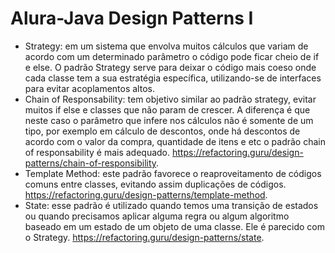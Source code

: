 # Alura-Java Design Patterns I
- Strategy: em um sistema que envolva muitos cálculos que variam de acordo com um determinado parâmetro o código pode ficar cheio de if e else. O padrão Strategy serve para deixar o código mais coeso onde cada classe tem a sua estratégia específica, utilizando-se de interfaces para evitar acoplamentos altos.
- Chain of Responsability: tem objetivo similar ao padrão strategy, evitar muitos if else e classes que não param de crescer. A diferença é que neste caso o parâmetro que infere nos cálculos não é somente de um tipo, por exemplo em cálculo de descontos, onde há descontos de acordo com o valor da compra, quantidade de itens e etc o padrão chain of responsability é mais adequado. https://refactoring.guru/design-patterns/chain-of-responsibility.
- Template Method: este padrão favorece o reaproveitamento de códigos comuns entre classes, evitando assim duplicações de códigos. https://refactoring.guru/design-patterns/template-method.
- State: esse padrão é utilizado quando temos uma transição de estados ou quando precisamos aplicar alguma regra ou algum algoritmo baseado em um estado de um objeto de uma classe. Ele é parecido com o Strategy. https://refactoring.guru/design-patterns/state.
